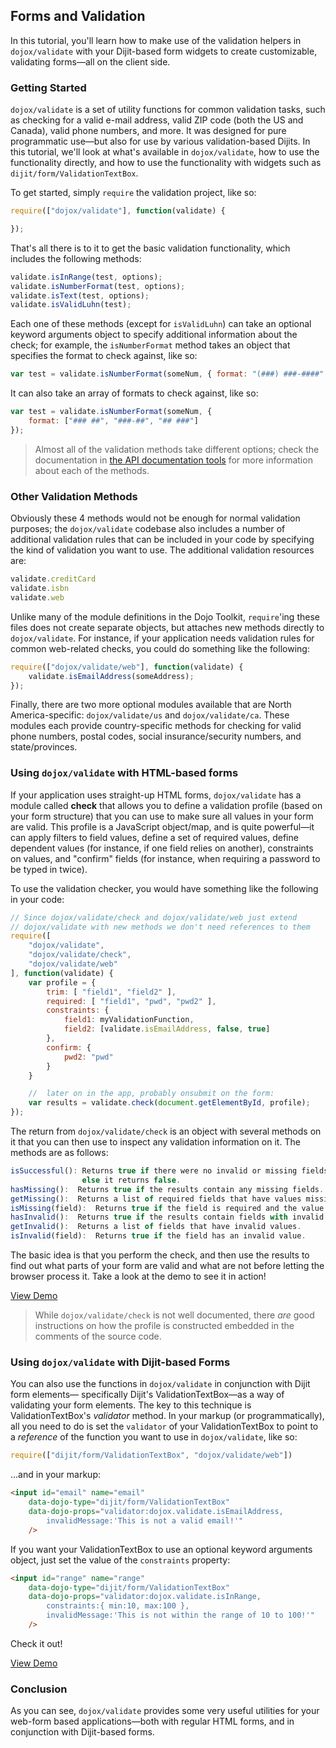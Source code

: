 ## Forms and Validation

In this tutorial, you'll learn how to make use of the validation helpers in
`dojox/validate` with your Dijit-based form widgets to create customizable,
validating forms&mdash;all on the client side.

### Getting Started

`dojox/validate` is a set of utility functions for common validation tasks, such as checking
for a valid e-mail address, valid ZIP code (both the US and Canada), valid phone numbers, and more.  It was
designed for pure programmatic use&mdash;but also for use by various validation-based Dijits.  In this tutorial,
we'll look at what's available in `dojox/validate`, how to use the functionality directly, and
how to use the functionality with widgets such as `dijit/form/ValidationTextBox`.

To get started, simply `require` the validation project, like so:

```js
require(["dojox/validate"], function(validate) {

});
```

That's all there is to it to get the basic validation functionality, which includes the following methods:

```js
validate.isInRange(test, options);
validate.isNumberFormat(test, options);
validate.isText(test, options);
validate.isValidLuhn(test);
```

Each one of these methods (except for `isValidLuhn`) can take an optional keyword arguments object to
specify additional information about the check; for example, the `isNumberFormat` method takes an
object that specifies the format to check against, like so:

```js
var test = validate.isNumberFormat(someNum, { format: "(###) ###-####" });
```

It can also take an array of formats to check against, like so:

```js
var test = validate.isNumberFormat(someNum, { 
	format: ["### ##", "###-##", "## ###"] 
});
```

<!-- protip -->
> Almost all of the validation methods take different options; check the documentation in
[the API documentation tools](/api/?qs=1.10/dojox/validate) for more information
about each of the methods.

### Other Validation Methods

Obviously these 4 methods would not be enough for normal validation purposes; the `dojox/validate`
codebase also includes a number of additional validation rules that can be included in your code by
specifying the kind of validation you want to use.  The additional validation resources are:

```js
validate.creditCard
validate.isbn
validate.web
```

Unlike many of the module definitions in the Dojo Toolkit, `require`'ing these files does not
create separate objects, but attaches new methods directly to `dojox/validate`.  For instance, if
your application needs validation rules for common web-related checks, you could do something like the following:

```js
require(["dojox/validate/web"], function(validate) {
	validate.isEmailAddress(someAddress);
});
```

Finally, there are two more optional modules available that are North America-specific: `dojox/validate/us`
and `dojox/validate/ca`.  These modules each provide country-specific methods for checking for valid
phone numbers, postal codes, social insurance/security numbers, and state/provinces.

### Using `dojox/validate` with HTML-based forms

If your application uses straight-up HTML forms, `dojox/validate` has a module called
**check** that allows you to define a validation profile (based on your form structure) that you can
use to make sure all values in your form are valid.  This profile is a JavaScript object/map, and is quite
powerful&mdash;it can apply filters to field values, define a set of required values, define dependent values
(for instance, if one field relies on another), constraints on values, and "confirm" fields (for instance,
when requiring a password to be typed in twice).

To use the validation checker, you would have something like the following in your code:

```js
// Since dojox/validate/check and dojox/validate/web just extend
// dojox/validate with new methods we don't need references to them
require([
	"dojox/validate",
	"dojox/validate/check",
	"dojox/validate/web"
], function(validate) {
	var profile = {
		trim: [ "field1", "field2" ],
		required: [ "field1", "pwd", "pwd2" ],
		constraints: {
			field1: myValidationFunction,
			field2: [validate.isEmailAddress, false, true]
		},
		confirm: {
			pwd2: "pwd"
		}
	}

	//	later on in the app, probably onsubmit on the form:
	var results = validate.check(document.getElementById, profile);
});
```

The return from `dojox/validate/check` is an object with several methods on it that you can then
use to inspect any validation information on it.  The methods are as follows:

```js
isSuccessful(): Returns true if there were no invalid or missing fields, 
				else it returns false.
hasMissing():  Returns true if the results contain any missing fields.
getMissing():  Returns a list of required fields that have values missing.
isMissing(field):  Returns true if the field is required and the value is missing.
hasInvalid():  Returns true if the results contain fields with invalid data.
getInvalid():  Returns a list of fields that have invalid values.
isInvalid(field):  Returns true if the field has an invalid value.
```

The basic idea is that you perform the check, and then use the results to find out what parts of your form
are valid and what are not before letting the browser process it.  Take a look at the demo to see it in 
action!

[View Demo](demo/htmlcheck.html)

<!-- protip -->
> While `dojox/validate/check` is not well documented, there _are_ good instructions on how
the profile is constructed embedded in the comments of the source code.

### Using `dojox/validate` with Dijit-based Forms

You can also use the functions in `dojox/validate` in conjunction with Dijit form elements&mdash;
specifically Dijit's ValidationTextBox&mdash;as a way of validating your form elements.  The key to this technique
is ValidationTextBox's _validator_ method.  In your markup (or programmatically), all you need to do is
set the `validator` of your ValidationTextBox to point to a _reference_ of the function
you want to use in `dojox/validate`, like so:

```js
require(["dijit/form/ValidationTextBox", "dojox/validate/web"])
```

...and in your markup:

```html
<input id="email" name="email"
    data-dojo-type="dijit/form/ValidationTextBox"
    data-dojo-props="validator:dojox.validate.isEmailAddress,
        invalidMessage:'This is not a valid email!'"
    />
```

If you want your ValidationTextBox to use an optional keyword arguments object, just set the value of 
the `constraints` property:

```html
<input id="range" name="range"
    data-dojo-type="dijit/form/ValidationTextBox"
    data-dojo-props="validator:dojox.validate.isInRange,
        constraints:{ min:10, max:100 },
        invalidMessage:'This is not within the range of 10 to 100!'"
    />
```

Check it out!

[View Demo](demo/dijitcheck.html)

### Conclusion

As you can see, `dojox/validate` provides some very useful utilities for your web-form
based applications&mdash;both with regular HTML forms, and in conjunction with Dijit-based forms.